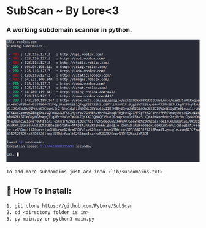 # SubScan ~ By Lore<3

### A working subdomain scanner in python.

![Screenshot](Screenshot.png)

```bash
To add more subdomains just add into <lib/subdomains.txt>
```


## 🔌 How To Install:
```bash
1. git clone https://github.com/PyLore/SubScan
2. cd <directory folder is in>
3. py main.py or python3 main.py
```
